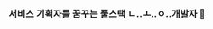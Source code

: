 ### 서비스 기획자를 꿈꾸는 풀스택 ㄴ..ㅗ..ㅇ..개발자 👋

<!--
**scarlettPM/scarlettPM** is a ✨ _special_ ✨ repository because its `README.md` (this file) appears on your GitHub profile.

lang:spring,js,jquery,java,mariaDB,mysql,mybatis..etc
how to planning:x-mind
-->
